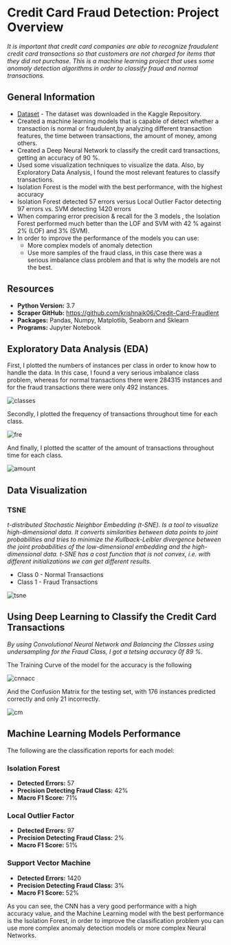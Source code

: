 # Credit Card Fraud Detection: Project Overview

_It is important that credit card companies are able to recognize fraudulent credit card transactions so that customers are not charged for items that they did not purchase. This is a machine learning project that uses some anomaly detection algorithms in order to classify fraud and normal transactions._

## General Information
* [Dataset](https://www.kaggle.com/mlg-ulb/creditcardfraud) - The dataset was downloaded in the Kaggle Repository.
* Created a machine learning models that is capable of detect whether a transaction is normal or fraudulent,by analyzing different transaction features, the time between transactions, the amount of money, among others.
* Created a Deep Neural Network to classify the credit card transactions, getting an accuracy of 90 %.
* Used some visualization techniques to visualize the data. Also, by Exploratory Data Analysis, I found the most relevant features to classify transactions.
* Isolation Forest is the model with the best performance, with the highest accuracy
* Isolation Forest detected 57 errors versus Local Outlier Factor detecting 97 errors vs. SVM detecting 1420 errors
* When comparing error precision & recall for the 3 models , the Isolation Forest performed much better than the LOF and SVM with 42 % against 2% (LOF) and 3% (SVM).
* In order to improve the performance of the models you can use:
   * More complex models of anomaly detection
   * Use more samples of the fraud class, in this case there was a serious imbalance class problem and that is why the models are not the best.


## Resources
* **Python Version:** 3.7
* **Scraper GitHub:** https://github.com/krishnaik06/Credit-Card-Fraudlent
* **Packages:** Pandas, Numpy, Matplotlib, Seaborn and Sklearn
* **Programs:** Jupyter Notebook

## Exploratory Data Analysis (EDA)

First, I plotted the numbers of instances per class in order to know how to handle the data. In this case, I found a very serious imbalance class problem, whereas for normal transactions there were 284315 instances and for the fraud transactions there were only 492 instances.

![classes](https://user-images.githubusercontent.com/63115543/92504259-05b93b00-f1c8-11ea-87b0-e1b87b5c38e4.jpg)

Secondly, I plotted the frequency  of transactions throughout time for each class.

![fre](https://user-images.githubusercontent.com/63115543/92504538-6f394980-f1c8-11ea-8d86-741fc937d3b8.jpg)

And finally, I plotted the scatter of the amount of transactions throughout time for each class.

![amount](https://user-images.githubusercontent.com/63115543/92504766-b7f10280-f1c8-11ea-84d0-c38bbc83799c.jpg)

## Data Visualization

### TSNE
_t-distributed Stochastic Neighbor Embedding (t-SNE). Is a tool to visualize high-dimensional data. It converts similarities between data points to joint probabilities and tries to minimize the Kullback-Leibler divergence between the joint probabilities of the low-dimensional embedding and the high-dimensional data. t-SNE has a cost function that is not convex, i.e. with different initializations we can get different results._

* Class 0 - Normal Transactions
* Class 1 - Fraud Transactions

![tsne](https://user-images.githubusercontent.com/63115543/92504987-08686000-f1c9-11ea-8987-0f92b832490d.jpg)

## Using Deep Learning to Classify the Credit Card Transactions

_By using Convolutional Neural Network and Balancing the Classes using undersampling for the Fraud Class, I got a tetsing accuracy 0f 89 %._

The Training Curve of the model for the accuracy is the following

![cnnacc](https://user-images.githubusercontent.com/63115543/93691244-29be2b80-faa8-11ea-964a-24d245d37e75.jpg)

And the Confusion Matrix for the testing set, with 176 instances predicted correctly and only 21 incorrectly.

![cm](https://user-images.githubusercontent.com/63115543/93691261-5c682400-faa8-11ea-86ac-36cf16b3e273.jpg)

## Machine Learning Models Performance

The following are the classification reports for each model:

### Isolation Forest
* **Detected Errors:** 57
* **Precision Detecting Fraud Class:** 42%
* **Macro F1 Score:** 71%

### Local Outlier Factor
* **Detected Errors:** 97
* **Precision Detecting Fraud Class:** 2%
* **Macro F1 Score:** 51%

### Support Vector Machine
* **Detected Errors:** 1420
* **Precision Detecting Fraud Class:** 3%
* **Macro F1 Score:** 52%

As you can see, the CNN has a very good performance with a high accuracy value, and the Machine Learning model with the best performance is the Isolation Forest, in order to improve the classification problem you can use more complex anomaly detection models or more complex Neural Networks.



